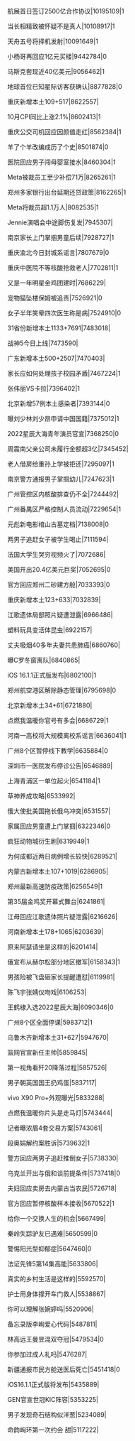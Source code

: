 航展首日签订2500亿合作协议|10195109|1

当长相精致被怀疑不是真人|10108917|1

天舟五号将择机发射|10091649|1

小杨哥再回应1亿元买楼|9442784|0

马斯克套现近40亿美元|9056462|1

地球首位已知星际访客获确认|8877828|0

重庆新增本土109+517|8622557|

10月CPI同比上涨2.1%|8602413|1

重庆公交司机回应因颜值走红|8562384|1

羊了个羊改编成历了个史|8501874|0

医院回应男子闯母婴室接水|8460304|1

Meta被裁员工至少补偿71万|8265261|1

郑州多家银行出台延期还贷政策|8162265|1

Meta将裁员超1.1万人|8082535|1

Jennie演唱会中途脚伤复发|7945307|

南京家长上门掌掴男童后续|7928727|1

重庆渝北今日封城系谣言|7807679|0

重庆中医院不等核酸抢救老人|7702811|1

又是一年明星金鸡团建时|7686229|

宠物猫坠楼保姆被追责|7526921|0

女子半年笑晕四次医生称是病|7524910|0

31省份新增本土1133+7691|7483018|

战神5今日上线|7473590|

广东新增本土500+2507|7470403|

家长应如何处理孩子校园矛盾|7467224|1

张伟丽VS卡拉|7396402|1

北京新增57例本土感染者|7393144|0

曝刘少林刘少昂申请中国国籍|7375012|1

2022星辰大海青年演员官宣|7368250|0

周震南父亲公司未履行金额超3亿|7345452|

老人借房给重孙上学被拒还|7295097|1

南京警方通报男子掌掴幼儿|7247623|1

广州管控区内核酸排查仍不全|7244492|

广州番禺区严格控制人员流动|7229654|1

元彪新电影棺山古墓定档|7138008|0

两男子追赶女子被学生喝止|7111594|

法国大学生哭穷视频火了|7072686|

美国开出20.4亿美元巨奖|7052695|0

官方回应郑州二砂建方舱|7033393|0

重庆新增本土123+633|7032839|

江歌遗体局部照片疑遭泄露|6966486|

塑料玩具变活体昆虫|6922157|

丈夫吸烟40多年夫妻共患肺癌|6860760|

曝C罗冬窗离队|6840865|

iOS 16.1.1正式版发布|6802100|1

郑州航空港区解除静态管理|6795698|0

北京新增本土34+61|6721880|

点燃我温暖你官号有多会|6686729|1

河南一高校将大规模离校系谣言|6636041|1

广州8个区暂停线下教学|6635884|0

深圳市一医院发布停诊公告|6546889|

上海青浦区一单位起火|6541184|1

草神养成攻略|6533992|

俄大使批美国拖长俄乌冲突|6531557|

家属回应男童遭上门掌掴|6322346|0

疯狂动物城衍生剧|6319949|1

为何成都近两日病例增长较快|6289521|

内蒙古新增本土107+1019|6286905|

郑州最新高速防疫政策|6256549|1

第35届金鸡奖开幕式舞台|6241861|

江母回应江歌遗体照片疑泄露|6216626|

河南新增本土178+1065|6203639|

原来阿瑟请坐是这样的|6201414|

俄宣布从赫尔松部分地区撤军|6158343|1

男孩险被飞盘砸家长提醒遭怼|6119981|

陈飞宇张婧仪吻戏|6106253|

王鹤棣入选2022星辰大海|6090346|0

广州8个区全面停课|5983712|1

乌鲁木齐新增本土31+627|5947670|

篮网官宣新任主帅|5859845|

第一视角看歼20降落过程|5857526|

男子朝英国国王扔鸡蛋|5837117|

vivo X90 Pro+外观曝光|5833288|

点燃我温暖你片头是走马灯|5743444|

记者曝浓眉4套交易方案|5743061|

段奥娟解约案胜诉|5739632|1

警方回应两男子追赶推倒女子|5738330|

乌克兰开出与俄和谈前提条件|5737418|0

夫妇回应卖房去内蒙古当农民|5726718|

官方回应暂停核酸样本接收|5670522|1

给你一个交换人生的机会|5667499|

秦岭失踪驴友已遇难|5650599|0

警惕阳光型抑郁症|5647460|0

法证先锋5第14集高能|5633806|

真实的乡村生活是这样的|5592570|

护士用身体撑开车门救人|5538867|

你可以理解张婉婷吗|5520906|

备忘录版李峋爱心代码|5487811|

林高远王曼昱混双夺冠|5479534|0

你参加过成人礼吗|5476287|

新疆通报市民方舱送医后死亡|5451418|0

iOS16.1.1正式版将发布|5435889|

GEN官宣世冠KIC阵容|5353225|

男子发现奇石结构似洋葱|5234089|

命韵峋环第一次约会 甜|5117222|

